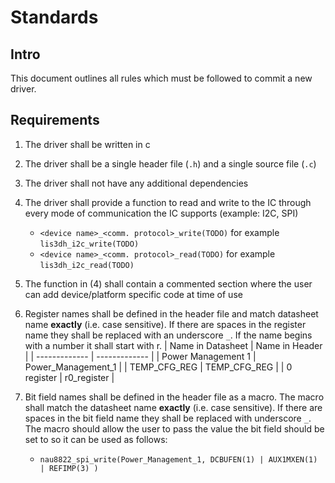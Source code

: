 # Standards

## Intro

This document outlines all rules which must be followed to commit a new driver. 

## Requirements

1. The driver shall be written in c
2. The driver shall be a single header file (`.h`)  and a single source file (`.c`)
3. The driver shall not have any additional dependencies
4. The driver shall provide a function to read and write to the IC through every mode of communication the IC supports (example: I2C, SPI)
    - `<device name>_<comm. protocol>_write(TODO)` for example `lis3dh_i2c_write(TODO)`
    - `<device name>_<comm. protocol>_read(TODO)`  for example `lis3dh_i2c_read(TODO)`

6. The function in (4) shall contain a commented section where the user can add device/platform specific code at time of use
7. Register names shall be defined in the header file and match datasheet name **exactly** (i.e. case sensitive). If there are spaces in the register name they shall be replaced with an underscore `_`. If the name begins with a number it shall start with r.
    | Name in Datasheet  | Name in Header |
    | ------------- | ------------- |
    | Power Management 1  | Power_Management_1  |
    | TEMP_CFG_REG  | TEMP_CFG_REG  |
    | 0 register  | r0_register  |

7. Bit field names shall be defined in the header file as a macro. The macro shall match the datasheet name **exactly** (i.e. case sensitive). If there are spaces in the bit field name they shall be replaced with underscore `_`. The macro should allow the user to pass the value the bit field should be set to so it can be used as follows:
      - `nau8822_spi_write(Power_Management_1, DCBUFEN(1) | AUX1MXEN(1) | REFIMP(3) )`
